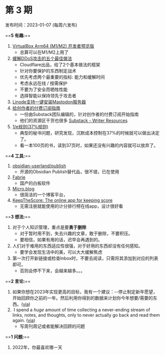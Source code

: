 # 第 3 期
发布时间：2023-01-07 (每周六发布)

==**5 有趣:**== 
1. [VirtualBox Arm64 (M1/M2) 开发者预览版](https://www.virtualbox.org/wiki/Downloads)
	- 总算可以在M1/M2上用了
2. [缓解DDoS攻击的五个最佳做法](https://www.cloudflare.com/resources/assets/slt3lc6tev37/bNnFz1PMZtHvYsCWrl3n1/fe46ed61db9ee7d9e4466484d6612de7/Five-Best-Practices-for-Mitigating-DDoS-Attacks-WP.pdf)
	- Cloudflare出品，给了2个基本做法的框架
	- 针对你要保护的东西制定战术
	- 优先考虑两个最重要的指标: 能力和缓解时间
	- 考虑永远在线 / 按需保护
	- 不要为了安全而牺牲性能
	- 选择智能以保持领先于攻击者
3. [Linode支持一键安装Mastodon服务器](https://www.linode.com/blog/devops/mastodon-server-linode-marketplace)
4. [给创作者的付费订阅指南](https://substack.com/going-paid-guide)
	- 一份由Substack团队编辑的，针对创作者的付费订阅开始指南
	- 他们的资源区干货也很多 [Substack - Writer Resources](https://substack.com/resources)
5. [1/e规则(37%规则)](https://en.wikipedia.org/wiki/Secretary_problem#1/e-law_of_best_choice)
	- 典型的秘书问题，研究发现，沉默成本控制在37%的时候就可以做出决定了。
	- 看一本100页的书，读到37页时，如果还没有兴趣的内容就可以放弃了。

==**4 工具:**==
1. [obsidian-userland/publish](https://github.com/obsidian-userland/publish)
	- 开源的Obsidian Publish替代品，很不错，已在使用
2. [Fabrie](https://www.fabrie.cn/home)
	- 国产的白板软件
3. [Micro.blog](https://micro.blog)
	- 很简洁的一个博客平台，
4. [KeepTheScore: The online app for keeping score](https://keepthescore.co)
	- 无需注册就能使用的计分排行榜在线app，设计很好看

==**3 想法:**== 
1. 对于个人知识管理，重点是要**勇于删除**
	- 对于暂时用不到，失去兴趣的文章，敢于删除，不要积压。
	- 要相信，如果有用的话，迟早会再遇到的。
2. 人们对于难用的东西适应性很强，对于好用的东西却没有任何感知。
	- 要学会发现生活中的美，可以大大缓解焦虑
3. 第一次打开新链接或检查Inbox时，不要去阅读，只需将其添加到对应的列表即可。
	- 否则会停不下来，会越来越多。。。

==**2 言论:**==
1. 如果你想在2023年实现更高的目标，我有一个建议：--停止制定新年愿望，开始回顾你之前的一年。然后利用你得到的数据来计划你今年想要/需要的东西。([via](https://twitter.com/bearbig/status/1609730458006208512?s=20&t=Af2dL165g5nS13mFPRsObw))
2.  I spend a _huge_ amount of time collecting a never-ending stream of links, notes, and thoughts, only to never actually go back and read them again. ([via](https://andreisurugiu.com/blog/bad-habit/))
	- 写周刊周记或者能解决回顾的问题

==**1 问题:**== 
1. 2022年，你最喜欢哪一天




